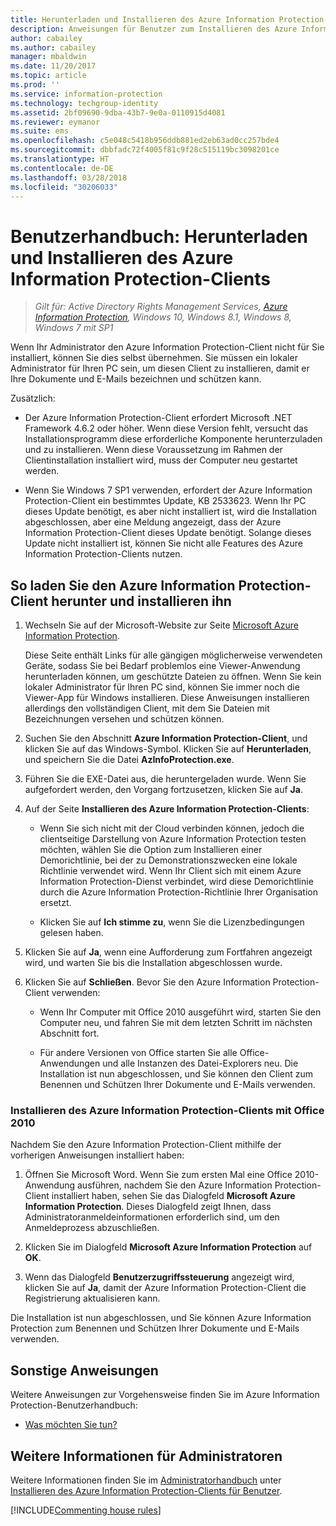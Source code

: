 ```yaml
---
title: Herunterladen und Installieren des Azure Information Protection-Clients
description: Anweisungen für Benutzer zum Installieren des Azure Information Protection-Clients für Windows, damit Sie Ihre Dokumente und E-Mails klassifizieren und schützen können.
author: cabailey
ms.author: cabailey
manager: mbaldwin
ms.date: 11/20/2017
ms.topic: article
ms.prod: ''
ms.service: information-protection
ms.technology: techgroup-identity
ms.assetid: 2bf09690-9dba-43b7-9e0a-0110915d4081
ms.reviewer: eymanor
ms.suite: ems
ms.openlocfilehash: c5e048c5418b956ddb881ed2eb63ad0cc257bde4
ms.sourcegitcommit: dbbfadc72f4005f81c9f28c515119bc3098201ce
ms.translationtype: HT
ms.contentlocale: de-DE
ms.lasthandoff: 03/28/2018
ms.locfileid: "30206033"
---
```

# <a name="user-guide-download-and-install-the-azure-information-protection-client"></a>Benutzerhandbuch: Herunterladen und Installieren des Azure Information Protection-Clients

>*Gilt für: Active Directory Rights Management Services, [Azure Information Protection](https://azure.microsoft.com/pricing/details/information-protection), Windows 10, Windows 8.1, Windows 8, Windows 7 mit SP1*

Wenn Ihr Administrator den Azure Information Protection-Client nicht für Sie installiert, können Sie dies selbst übernehmen. Sie müssen ein lokaler Administrator für Ihren PC sein, um diesen Client zu installieren, damit er Ihre Dokumente und E-Mails bezeichnen und schützen kann.

Zusätzlich:

- Der Azure Information Protection-Client erfordert Microsoft .NET Framework 4.6.2 oder höher. Wenn diese Version fehlt, versucht das Installationsprogramm diese erforderliche Komponente herunterzuladen und zu installieren. Wenn diese Voraussetzung im Rahmen der Clientinstallation installiert wird, muss der Computer neu gestartet werden.

- Wenn Sie Windows 7 SP1 verwenden, erfordert der Azure Information Protection-Client ein bestimmtes Update, KB 2533623. Wenn Ihr PC dieses Update benötigt, es aber nicht installiert ist, wird die Installation abgeschlossen, aber eine Meldung angezeigt, dass der Azure Information Protection-Client dieses Update benötigt. Solange dieses Update nicht installiert ist, können Sie nicht alle Features des Azure Information Protection-Clients nutzen. 

## <a name="to-download-and-install-the-azure-information-protection-client"></a>So laden Sie den Azure Information Protection-Client herunter und installieren ihn    

1.  Wechseln Sie auf der Microsoft-Website zur Seite [Microsoft Azure Information Protection](https://go.microsoft.com/fwlink/?LinkId=303970).

    Diese Seite enthält Links für alle gängigen möglicherweise verwendeten Geräte, sodass Sie bei Bedarf problemlos eine Viewer-Anwendung herunterladen können, um geschützte Dateien zu öffnen. Wenn Sie kein lokaler Administrator für Ihren PC sind, können Sie immer noch die Viewer-App für Windows installieren. Diese Anweisungen installieren allerdings den vollständigen Client, mit dem Sie Dateien mit Bezeichnungen versehen und schützen können. 

2. Suchen Sie den Abschnitt **Azure Information Protection-Client**, und klicken Sie auf das Windows-Symbol. Klicken Sie auf **Herunterladen**, und speichern Sie die Datei **AzInfoProtection.exe**.     

3. Führen Sie die EXE-Datei aus, die heruntergeladen wurde. Wenn Sie aufgefordert werden, den Vorgang fortzusetzen, klicken Sie auf **Ja**.    

4. Auf der Seite **Installieren des Azure Information Protection-Clients**:     
    - Wenn Sie sich nicht mit der Cloud verbinden können, jedoch die clientseitige Darstellung von Azure Information Protection testen möchten, wählen Sie die Option zum Installieren einer Demorichtlinie, bei der zu Demonstrationszwecken eine lokale Richtlinie verwendet wird. Wenn Ihr Client sich mit einem Azure Information Protection-Dienst verbindet, wird diese Demorichtlinie durch die Azure Information Protection-Richtlinie Ihrer Organisation ersetzt.    

    - Klicken Sie auf **Ich stimme zu**, wenn Sie die Lizenzbedingungen gelesen haben.    

5. Klicken Sie auf **Ja**, wenn eine Aufforderung zum Fortfahren angezeigt wird, und warten Sie bis die Installation abgeschlossen wurde.    

6. Klicken Sie auf **Schließen**. Bevor Sie den Azure Information Protection-Client verwenden:    

    - Wenn Ihr Computer mit Office 2010 ausgeführt wird, starten Sie den Computer neu, und fahren Sie mit dem letzten Schritt im nächsten Abschnitt fort.    
        
    - Für andere Versionen von Office starten Sie alle Office-Anwendungen und alle Instanzen des Datei-Explorers neu. Die Installation ist nun abgeschlossen, und Sie können den Client zum Benennen und Schützen Ihrer Dokumente und E-Mails verwenden.    

### <a name="installing-the-azure-information-protection-client-with-office-2010"></a>Installieren des Azure Information Protection-Clients mit Office 2010    
Nachdem Sie den Azure Information Protection-Client mithilfe der vorherigen Anweisungen installiert haben:    

1. Öffnen Sie Microsoft Word. Wenn Sie zum ersten Mal eine Office 2010-Anwendung ausführen, nachdem Sie den Azure Information Protection-Client installiert haben, sehen Sie das Dialogfeld **Microsoft Azure Information Protection**. Dieses Dialogfeld zeigt Ihnen, dass Administratoranmeldeinformationen erforderlich sind, um den Anmeldeprozess abzuschließen.

2. Klicken Sie im Dialogfeld **Microsoft Azure Information Protection** auf **OK**.

3. Wenn das Dialogfeld **Benutzerzugriffssteuerung** angezeigt wird, klicken Sie auf **Ja**, damit der Azure Information Protection-Client die Registrierung aktualisieren kann.

Die Installation ist nun abgeschlossen, und Sie können Azure Information Protection zum Benennen und Schützen Ihrer Dokumente und E-Mails verwenden.

## <a name="other-instructions"></a>Sonstige Anweisungen    
Weitere Anweisungen zur Vorgehensweise finden Sie im Azure Information Protection-Benutzerhandbuch:

- [Was möchten Sie tun?](client-user-guide.md#what-do-you-want-to-do)

## <a name="additional-information-for-administrators"></a>Weitere Informationen für Administratoren    
Weitere Informationen finden Sie im [Administratorhandbuch](client-admin-guide.md) unter [Installieren des Azure Information Protection-Clients für Benutzer](client-admin-guide-install.md).
 

[!INCLUDE[Commenting house rules](../includes/houserules.md)]  
